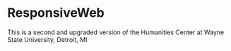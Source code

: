 # ResponsiveWeb
This is a second and upgraded version of the Humanities Center at Wayne State University, Detroit, MI
